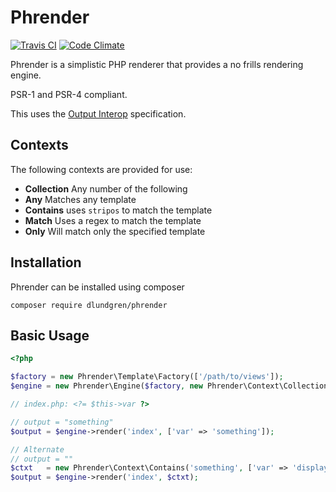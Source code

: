 Phrender
========

[![Travis CI](https://secure.travis-ci.org/dlundgren/phrender.png)](https://travis-ci.org/dlundgren/phrender) [![Code Climate](https://codeclimate.com/github/dlundgren/phrender/badges/gpa.svg)](https://codeclimate.com/github/dlundgren/phrender)

Phrender is a simplistic PHP renderer that provides a no frills rendering
engine.

PSR-1 and PSR-4 compliant.

This uses the [Output Interop](https://github.com/output-interop/output-interop) specification.

Contexts
--------

The following contexts are provided for use:

* **Collection** Any number of the following
* **Any** Matches any template
* **Contains** uses `stripos` to match the template
* **Match** Uses a regex to match the template
* **Only** Will match only the specified template  

Installation
------------

Phrender can be installed using composer

`composer require dlundgren/phrender`

Basic Usage
-----------

```php
<?php

$factory = new Phrender\Template\Factory(['/path/to/views']);
$engine = new Phrender\Engine($factory, new Phrender\Context\Collection());

// index.php: <?= $this->var ?>

// output = "something"
$output = $engine->render('index', ['var' => 'something']); 

// Alternate
// output = ""
$ctxt   = new Phrender\Context\Contains('something', ['var' => 'display']);
$output = $engine->render('index', $ctxt); 
```

